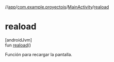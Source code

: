 //[app](../../../index.md)/[com.example.proyectois](../index.md)/[MainActivity](index.md)/[reaload](reaload.md)

# reaload

[androidJvm]\
fun [reaload](reaload.md)()

Función para recargar la pantalla.
